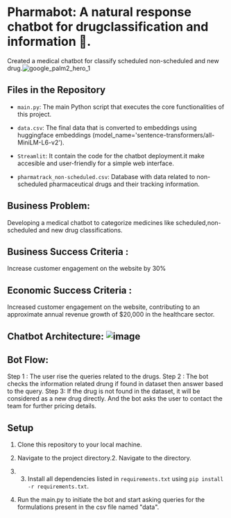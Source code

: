 #  Pharmabot: A natural response chatbot for drugclassification and information 🤖. 
Created a medical chatbot for classify scheduled non-scheduled and new drug.![google_palm2_hero_1](https://github.com/code-red-Marshall/Pharmabot--LLM-chatbot/assets/82904501/6f377da5-54ec-444e-982d-3136664b49c9)
## Files in the Repository
- `main.py`: The main Python script that executes the core functionalities of this project.
- `data.csv`: The final data that is converted to embeddings using huggingface embeddings (model_name='sentence-transformers/all-MiniLM-L6-v2').

- `Streamlit`: It contain the code for the chatbot deployment.it make accesible and user-friendly for a simple web interface.

- `pharmatrack_non-scheduled.csv`: Database with data related to non-scheduled pharmaceutical drugs and their tracking information.

## Business Problem: 
Developing a medical chatbot to categorize medicines  like scheduled,non-scheduled and new drug classifications.
## Business Success Criteria :
Increase customer engagement on the website by 30%
## Economic Success Criteria :
Increased customer engagement on the website, contributing to an approximate annual revenue growth of $20,000 in the healthcare sector.
## Chatbot Architecture: ![image](https://github.com/user-attachments/assets/d0c198b5-968c-4949-af21-1012e7d6b9c1)

## Bot Flow:
Step 1 : The user rise the queries related to the drugs.
Step 2 : The bot checks the information related drung if found in dataset then answer based to the query.
Step 3: If the drug is not found in the dataset, it will be considered as a new drug directly. And the bot asks the user to contact the team for further pricing details.

## Setup
1. Clone this repository to your local machine.
2. Navigate to the project directory.2. Navigate to the directory.
3. 3. Install all dependencies listed in `requirements.txt` using `pip install -r requirements.txt`.

4. Run the main.py to initiate the bot and start asking queries for the formulations present in the csv file named "data".
